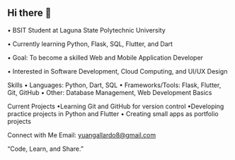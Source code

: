 ## Hi there 👋
• BSIT Student at Laguna State Polytechnic University
 
• Currently learning Python, Flask, SQL, Flutter, and Dart
 
• Goal: To become a skilled Web and Mobile Application Developer

• Interested in Software Development, Cloud Computing, and UI/UX Design
 
 Skills
• Languages: Python, Dart, SQL
• Frameworks/Tools: Flask, Flutter, Git, GitHub
• Other: Database Management, Web Development Basics

Current Projects
•Learning Git and GitHub for version control
•Developing practice projects in Python and Flutter
• Creating small apps as portfolio projects
 
 Connect with Me
Email: yuangallardo8@gmail.com

 “Code, Learn, and Share.”
<!--
**Yuangallardo8/Yuangallardo8** is a ✨ _special_ ✨ repository because its `README.md` (this file) appears on your GitHub profile.

